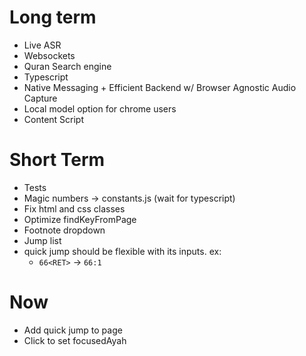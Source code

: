 # Long term
- Live ASR
- Websockets
- Quran Search engine
- Typescript
- Native Messaging + Efficient Backend w/ Browser Agnostic Audio Capture
- Local model option for chrome users 
- Content Script

# Short Term
- Tests
- Magic numbers -> constants.js (wait for typescript)
- Fix html and css classes
- Optimize findKeyFromPage
- Footnote dropdown
- Jump list
- quick jump should be flexible with its inputs. ex:
    - `66<RET>` -> `66:1` 

# Now
- Add quick jump to page 
- Click to set focusedAyah
